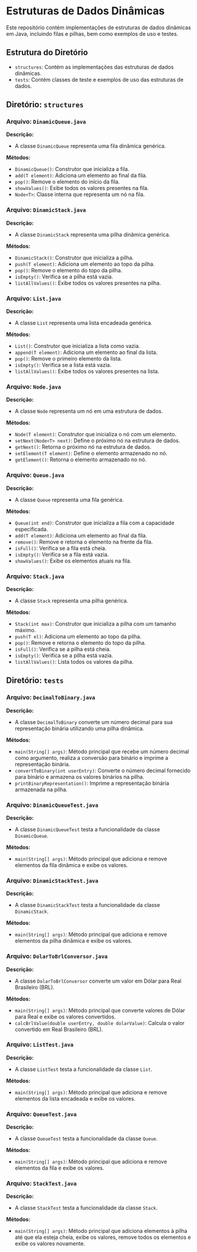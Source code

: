 # Estruturas de Dados Dinâmicas

Este repositório contém implementações de estruturas de dados dinâmicas em Java, incluindo filas e pilhas, bem como exemplos de uso e testes.

## Estrutura do Diretório

* `structures`: Contém as implementações das estruturas de dados dinâmicas.
* `tests`: Contém classes de teste e exemplos de uso das estruturas de dados.

## Diretório: `structures`

### Arquivo: `DinamicQueue.java`

**Descrição:**
* A classe `DinamicQueue` representa uma fila dinâmica genérica.

**Métodos:**
* `DinamicQueue()`: Construtor que inicializa a fila.
* `add(T element)`: Adiciona um elemento ao final da fila.
* `pop()`: Remove o elemento do início da fila.
* `showValues()`: Exibe todos os valores presentes na fila.
* `Node<T>`: Classe interna que representa um nó na fila.

### Arquivo: `DinamicStack.java`

**Descrição:**
* A classe `DinamicStack` representa uma pilha dinâmica genérica.

**Métodos:**
* `DinamicStack()`: Construtor que inicializa a pilha.
* `push(T element)`: Adiciona um elemento ao topo da pilha.
* `pop()`: Remove o elemento do topo da pilha.
* `isEmpty()`: Verifica se a pilha está vazia.
* `listAllValues()`: Exibe todos os valores presentes na pilha.

### Arquivo: `List.java`

**Descrição:**
* A classe `List` representa uma lista encadeada genérica.

**Métodos:**
* `List()`: Construtor que inicializa a lista como vazia.
* `append(T element)`: Adiciona um elemento ao final da lista.
* `pop()`: Remove o primeiro elemento da lista.
* `isEmpty()`: Verifica se a lista está vazia.
* `listAllValues()`: Exibe todos os valores presentes na lista.

### Arquivo: `Node.java`

**Descrição:**
* A classe `Node` representa um nó em uma estrutura de dados.

**Métodos:**
* `Node(T element)`: Construtor que inicializa o nó com um elemento.
* `setNext(Node<T> next)`: Define o próximo nó na estrutura de dados.
* `getNext()`: Retorna o próximo nó na estrutura de dados.
* `setElement(T element)`: Define o elemento armazenado no nó.
* `getElement()`: Retorna o elemento armazenado no nó.

### Arquivo: `Queue.java`

**Descrição:**
* A classe `Queue` representa uma fila genérica.

**Métodos:**
* `Queue(int end)`: Construtor que inicializa a fila com a capacidade especificada.
* `add(T element)`: Adiciona um elemento ao final da fila.
* `remove()`: Remove e retorna o elemento na frente da fila.
* `isFull()`: Verifica se a fila está cheia.
* `isEmpty()`: Verifica se a fila está vazia.
* `showValues()`: Exibe os elementos atuais na fila.

### Arquivo: `Stack.java`

**Descrição:**
* A classe `Stack` representa uma pilha genérica.

**Métodos:**
* `Stack(int max)`: Construtor que inicializa a pilha com um tamanho máximo.
* `push(T el)`: Adiciona um elemento ao topo da pilha.
* `pop()`: Remove e retorna o elemento do topo da pilha.
* `isFull()`: Verifica se a pilha está cheia.
* `isEmpty()`: Verifica se a pilha está vazia.
* `listAllValues()`: Lista todos os valores da pilha.

## Diretório: `tests`

### Arquivo: `DecimalToBinary.java`

**Descrição:**
* A classe `DecimalToBinary` converte um número decimal para sua representação binária utilizando uma pilha dinâmica.

**Métodos:**
* `main(String[] args)`: Método principal que recebe um número decimal como argumento, realiza a conversão para binário e imprime a representação binária.
* `convertToBinary(int userEntry)`: Converte o número decimal fornecido para binário e armazena os valores binários na pilha.
* `printBinaryRepresentation()`: Imprime a representação binária armazenada na pilha.

### Arquivo: `DinamicQueueTest.java`

**Descrição:**
* A classe `DinamicQueueTest` testa a funcionalidade da classe `DinamicQueue`.

**Métodos:**
* `main(String[] args)`: Método principal que adiciona e remove elementos da fila dinâmica e exibe os valores.

### Arquivo: `DinamicStackTest.java`

**Descrição:**
* A classe `DinamicStackTest` testa a funcionalidade da classe `DinamicStack`.

**Métodos:**
* `main(String[] args)`: Método principal que adiciona e remove elementos da pilha dinâmica e exibe os valores.

### Arquivo: `DolarToBrlConversor.java`

**Descrição:**
* A classe `DolarToBrlConversor` converte um valor em Dólar para Real Brasileiro (BRL).

**Métodos:**
* `main(String[] args)`: Método principal que converte valores de Dólar para Real e exibe os valores convertidos.
* `calcBrlValue(double userEntry, double dolarValue)`: Calcula o valor convertido em Real Brasileiro (BRL).

### Arquivo: `ListTest.java`

**Descrição:**
* A classe `ListTest` testa a funcionalidade da classe `List`.

**Métodos:**
* `main(String[] args)`: Método principal que adiciona e remove elementos da lista encadeada e exibe os valores.

### Arquivo: `QueueTest.java`

**Descrição:**
* A classe `QueueTest` testa a funcionalidade da classe `Queue`.

**Métodos:**
* `main(String[] args)`: Método principal que adiciona e remove elementos da fila e exibe os valores.

### Arquivo: `StackTest.java`

**Descrição:**
* A classe `StackTest` testa a funcionalidade da classe `Stack`.

**Métodos:**
* `main(String[] args)`: Método principal que adiciona elementos à pilha até que ela esteja cheia, exibe os valores, remove todos os elementos e exibe os valores novamente.
